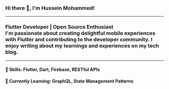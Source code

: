 ### Hi there 👋, I'm Hussein Mohammed!
<!--### Here is what I'm working on! 👋-->

<!-- <div align="center">
  <img src="http://www.nyan.cat/cats/original.gif" height="128">
</div> -->
---
### Flutter Developer | Open Source Enthusiast </br> I'm passionate about creating delightful mobile experiences with Flutter and contributing to the developer community. I enjoy writing about my learnings and experiences on my tech blog.
---
#### 🚀 Skills: Flutter, Dart, Firebase, RESTful APIs

#### 🌱 Currently Learning: GraphQL, State Management Patterns

<!-- ### Connect with Me
📧 Email
<!-- * I’m a Mobile Developer using Flutter.
* I’ve experience in Android Native Development using (JAVA | Kotlin).
<!-- - 💬 Ask me about Anything -->
<!-- - 👯 I’m looking to collaborate on ... 
- 🤔 I’m looking for help with ... -->

<!-- - 📫 How to reach me: ...
- 😄 Pronouns: ...
- ⚡ Fun fact: ...

-->
